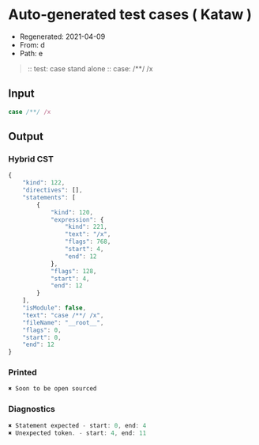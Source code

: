 # Auto-generated test cases ( Kataw )
- Regenerated: 2021-04-09
- From: d
- Path: e
> :: test: case stand alone
> :: case: /**/ /x
## Input

`````js
case /**/ /x
`````

## Output

### Hybrid CST

```javascript
{
    "kind": 122,
    "directives": [],
    "statements": [
        {
            "kind": 120,
            "expression": {
                "kind": 221,
                "text": "/x",
                "flags": 768,
                "start": 4,
                "end": 12
            },
            "flags": 128,
            "start": 4,
            "end": 12
        }
    ],
    "isModule": false,
    "text": "case /**/ /x",
    "fileName": "__root__",
    "flags": 0,
    "start": 0,
    "end": 12
}
```

### Printed

```javascript
✖ Soon to be open sourced
```

### Diagnostics

```javascript
✖ Statement expected - start: 0, end: 4
✖ Unexpected token. - start: 4, end: 11

```


